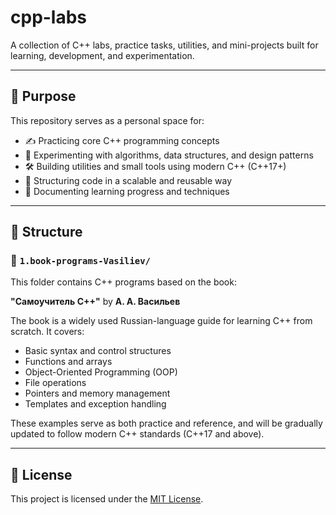 # cpp-labs

A collection of C++ labs, practice tasks, utilities, and mini-projects built for learning, development, and experimentation.

---

## 🎯 Purpose

This repository serves as a personal space for:

- ✍️ Practicing core C++ programming concepts
- 🧪 Experimenting with algorithms, data structures, and design patterns
- 🛠️ Building utilities and small tools using modern C++ (C++17+)
- 🧱 Structuring code in a scalable and reusable way
- 📘 Documenting learning progress and techniques

---

## 📁 Structure

### 📘 `1.book-programs-Vasiliev/`

This folder contains C++ programs based on the book:

**"Самоучитель C++"** by **А. А. Васильев**

The book is a widely used Russian-language guide for learning C++ from scratch. It covers:

- Basic syntax and control structures
- Functions and arrays
- Object-Oriented Programming (OOP)
- File operations
- Pointers and memory management
- Templates and exception handling

These examples serve as both practice and reference, and will be gradually updated to follow modern C++ standards (C++17 and above).

---

## 📜 License

This project is licensed under the [MIT License](LICENSE).
